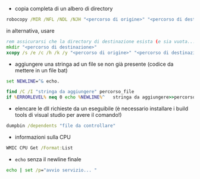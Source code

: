 
- copia completa di un albero di directory
```bat
robocopy /MIR /NFL /NDL /NJH "<percorso di origine>" "<percorso di destinazione>"
```
in alternativa, usare
```bat
rem assicurarsi che la directory di destinazione esista (e sia vuota...) per evitare che xcopy chieda all'utente il tipo di destinazione
mkdir "<percorso di destinazione>"
xcopy /s /e /c /h /k /y "<percorso di origine>" "<percorso di destinazione>"
```

- aggiungere una stringa ad un file se non già presente (codice da mettere in un file bat)
```bat
set NEWLINE=^& echo.

find /C /I "stringa da aggiungere" percorso_file
if %ERRORLEVEL% neq 0 echo %NEWLINE%^	stringa da aggiungere>>percorso_file
```

- elencare le dll richieste da un eseguibile (è necessario installare i build tools di visual studio per avere il comando!)
```bat
dumpbin /dependents "file da controllare"
```

- informazioni sulla CPU
```bat
WMIC CPU Get /Format:List
```

- `echo` senza il newline finale
```bat
echo | set /p="avvio servizio... "
```
